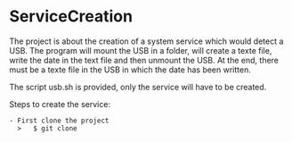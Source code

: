 # ServiceCreation

The project is about the creation of a system service which would detect a USB.
The program will mount the USB in a folder, will create a texte file, write the date in the text file and then unmount the USB.
At the end, there must be a texte file in the USB in which the date has been written.

The script usb.sh is provided, only the service will have to be created.

Steps to create the service:

    - First clone the project
      >   $ git clone 
